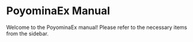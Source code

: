 # PoyominaEx Manual

Welcome to the PoyominaEx manual! Please refer to the necessary items from the sidebar.


